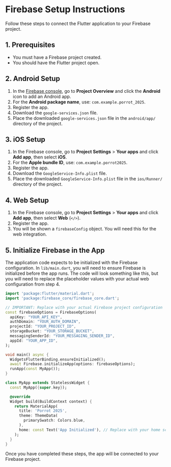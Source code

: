 # Firebase Setup Instructions

Follow these steps to connect the Flutter application to your Firebase project.

## 1. Prerequisites

- You must have a Firebase project created.
- You should have the Flutter project open.

## 2. Android Setup

1.  In the [Firebase console](https://console.firebase.google.com/), go to **Project Overview** and click the **Android** icon to add an Android app.
2.  For the **Android package name**, use: `com.example.porrot_2025`.
3.  Register the app.
4.  Download the `google-services.json` file.
5.  Place the downloaded `google-services.json` file in the `android/app/` directory of the project.

## 3. iOS Setup

1.  In the Firebase console, go to **Project Settings** > **Your apps** and click **Add app**, then select **iOS**.
2.  For the **Apple bundle ID**, use: `com.example.porrot2025`.
3.  Register the app.
4.  Download the `GoogleService-Info.plist` file.
5.  Place the downloaded `GoogleService-Info.plist` file in the `ios/Runner/` directory of the project.

## 4. Web Setup

1.  In the Firebase console, go to **Project Settings** > **Your apps** and click **Add app**, then select **Web** (`</>`).
2.  Register the app.
3.  You will be shown a `firebaseConfig` object. You will need this for the web integration.

## 5. Initialize Firebase in the App

The application code expects to be initialized with the Firebase configuration. In `lib/main.dart`, you will need to ensure Firebase is initialized before the app runs. The code will look something like this, but you will need to replace the placeholder values with your actual web configuration from step 4.

```dart
import 'package:flutter/material.dart';
import 'package:firebase_core/firebase_core.dart';

// IMPORTANT: Replace with your actual Firebase project configuration
const firebaseOptions = FirebaseOptions(
  apiKey: "YOUR_API_KEY",
  authDomain: "YOUR_AUTH_DOMAIN",
  projectId: "YOUR_PROJECT_ID",
  storageBucket: "YOUR_STORAGE_BUCKET",
  messagingSenderId: "YOUR_MESSAGING_SENDER_ID",
  appId: "YOUR_APP_ID",
);

void main() async {
  WidgetsFlutterBinding.ensureInitialized();
  await Firebase.initializeApp(options: firebaseOptions);
  runApp(const MyApp());
}

class MyApp extends StatelessWidget {
  const MyApp({super.key});

  @override
  Widget build(BuildContext context) {
    return MaterialApp(
      title: 'Porrot 2025',
      theme: ThemeData(
        primarySwatch: Colors.blue,
      ),
      home: const Text('App Initialized'), // Replace with your home screen
    );
  }
}
```

Once you have completed these steps, the app will be connected to your Firebase project.